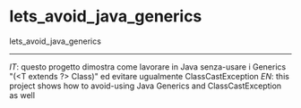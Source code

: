 # lets_avoid_java_generics
lets_avoid_java_generics

___
_IT_: questo progetto dimostra come lavorare in Java senza-usare i Generics "(<T extends ?> Class<T>)" ed evitare ugualmente ClassCastException 
_EN_: this project shows how to avoid-using Java Generics and ClassCastException as well 
